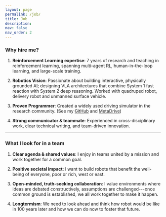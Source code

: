 ```yaml
---
layout: page
permalink: /job/
title: Job
description: 
nav: false
nav_order: 2
---
```





### Why hire me?

1. **Reinforcement Learning expertise**: 7 years of research and teaching in reinforcement learning, spanning multi-agent RL, human-in-the-loop learning, and large-scale training.

2. **Robotics Vision**: Passionate about building interactive, physically grounded AI; designing VLA architectures that combine System 1 fast reaction with System 2 deep reasoning. Worked with quadruped robot, delivery robot and unmanned surface vehicle.

3. **Proven Programmer**: Created a widely used driving simulator in the research community. (See my [GitHub](https://github.com/pengzhenghao) and [MetaDrive](https://github.com/metadriverse/metadrive))

4. **Strong communicator & teammate**: Experienced in cross-disciplinary work, clear technical writing, and team-driven innovation.

---

### What I look for in a team

1. **Clear agenda & shared values**: I enjoy in teams united by a mission and work together for a common goal.

2. **Positive societal impact**: I want to build robots that benefit the well-being of everyone, poor or rich, west or east.

3. **Open-minded, truth-seeking collaboration**: I value environments where ideas are debated constructively, assumptions are challenged---once common ground is established, we all work together to make it happen.

4. **Longtermism**: We need to look ahead and think how robot would be like in 100 years later and how we can do now to foster that future.

